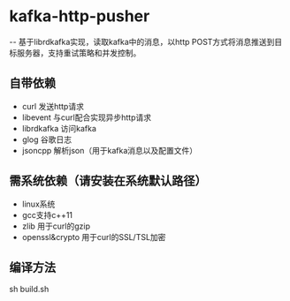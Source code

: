 kafka-http-pusher
===
--
基于librdkafka实现，读取kafka中的消息，以http POST方式将消息推送到目标服务器，支持重试策略和并发控制。


自带依赖
--
* curl 发送http请求
* libevent 与curl配合实现异步http请求
* librdkafka 访问kafka
* glog 谷歌日志
* jsoncpp 解析json（用于kafka消息以及配置文件）

需系统依赖（请安装在系统默认路径）
--
* linux系统
* gcc支持c++11
* zlib 用于curl的gzip
* openssl&crypto 用于curl的SSL/TSL加密

编译方法
--
sh build.sh



